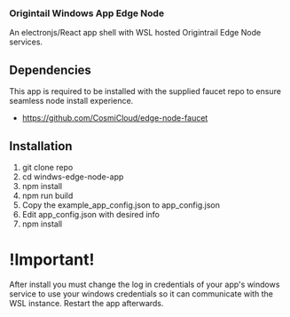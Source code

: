 ### Origintail Windows App Edge Node

An electronjs/React app shell with WSL hosted Origintrail Edge Node services.

## Dependencies

This app is required to be installed with the supplied faucet repo to ensure seamless node install experience.

- https://github.com/CosmiCloud/edge-node-faucet

## Installation

1. git clone repo
2. cd windws-edge-node-app
3. npm install
4. npm run build
5. Copy the example_app_config.json to app_config.json
6. Edit app_config.json with desired info
7. npm install

# !Important!

After install you must change the log in credentials of your app's windows service to use your windows credentials so it can communicate with the WSL instance. Restart the app afterwards.
